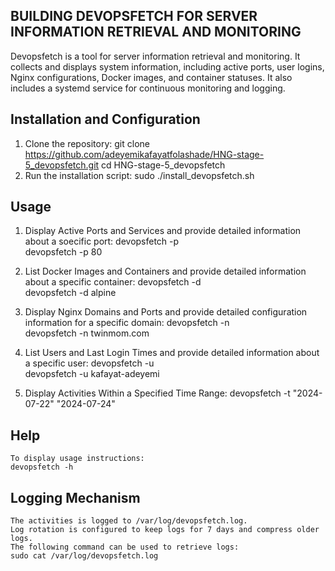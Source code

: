 ## BUILDING DEVOPSFETCH FOR SERVER INFORMATION RETRIEVAL AND MONITORING

Devopsfetch is a tool for server information retrieval and monitoring. It collects and displays system information, including active ports, user logins, Nginx configurations, Docker images, and container statuses. It also includes a systemd service for continuous monitoring and logging.

## Installation and Configuration

1. Clone the repository:
   git clone https://github.com/adeyemikafayatfolashade/HNG-stage-5_devopsfetch.git
   cd HNG-stage-5_devopsfetch
2. Run the installation script:
   sudo ./install_devopsfetch.sh

## Usage
  
 1. Display Active Ports and Services and provide detailed information about a soecific port:
    devopsfetch -p          
    devopsfetch -p 80      

 2. List Docker Images and Containers and provide detailed information about a specific container:
    devopsfetch -d          
    devopsfetch -d alpine 

 3. Display Nginx Domains and Ports and provide detailed configuration information for a specific domain:
    devopsfetch -n          
    devopsfetch -n twinmom.com

 4. List Users and Last Login Times and provide detailed information about a specific user:
    devopsfetch -u          
    devopsfetch -u kafayat-adeyemi

 5. Display Activities Within a Specified Time Range:
    devopsfetch -t "2024-07-22" "2024-07-24"  

 ## Help
 
    To display usage instructions:
    devopsfetch -h   

## Logging Mechanism

    The activities is logged to /var/log/devopsfetch.log.
    Log rotation is configured to keep logs for 7 days and compress older logs.
    The following command can be used to retrieve logs: 
    sudo cat /var/log/devopsfetch.log
    
